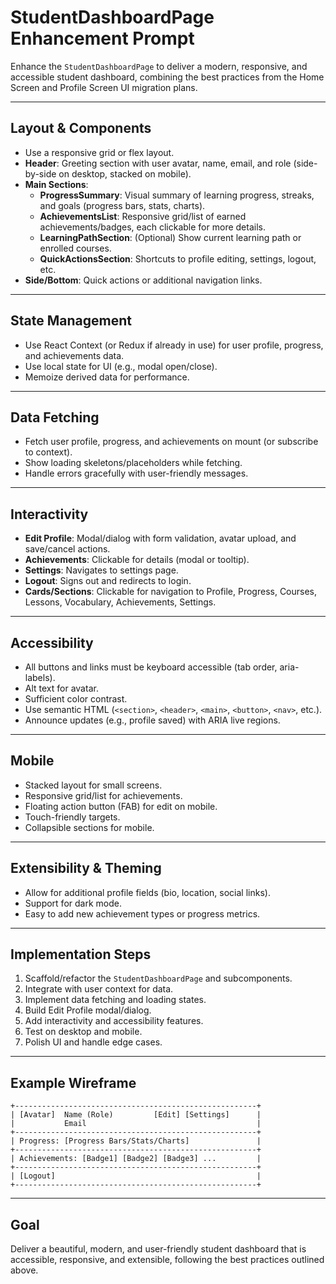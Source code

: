 # StudentDashboardPage Enhancement Prompt

Enhance the `StudentDashboardPage` to deliver a modern, responsive, and accessible student dashboard, combining the best practices from the Home Screen and Profile Screen UI migration plans.

---

## Layout & Components

- Use a responsive grid or flex layout.
- **Header**: Greeting section with user avatar, name, email, and role (side-by-side on desktop, stacked on mobile).
- **Main Sections**:
  - **ProgressSummary**: Visual summary of learning progress, streaks, and goals (progress bars, stats, charts).
  - **AchievementsList**: Responsive grid/list of earned achievements/badges, each clickable for more details.
  - **LearningPathSection**: (Optional) Show current learning path or enrolled courses.
  - **QuickActionsSection**: Shortcuts to profile editing, settings, logout, etc.
- **Side/Bottom**: Quick actions or additional navigation links.

---

## State Management

- Use React Context (or Redux if already in use) for user profile, progress, and achievements data.
- Use local state for UI (e.g., modal open/close).
- Memoize derived data for performance.

---

## Data Fetching

- Fetch user profile, progress, and achievements on mount (or subscribe to context).
- Show loading skeletons/placeholders while fetching.
- Handle errors gracefully with user-friendly messages.

---

## Interactivity

- **Edit Profile**: Modal/dialog with form validation, avatar upload, and save/cancel actions.
- **Achievements**: Clickable for details (modal or tooltip).
- **Settings**: Navigates to settings page.
- **Logout**: Signs out and redirects to login.
- **Cards/Sections**: Clickable for navigation to Profile, Progress, Courses, Lessons, Vocabulary, Achievements, Settings.

---

## Accessibility

- All buttons and links must be keyboard accessible (tab order, aria-labels).
- Alt text for avatar.
- Sufficient color contrast.
- Use semantic HTML (`<section>`, `<header>`, `<main>`, `<button>`, `<nav>`, etc.).
- Announce updates (e.g., profile saved) with ARIA live regions.

---

## Mobile

- Stacked layout for small screens.
- Responsive grid/list for achievements.
- Floating action button (FAB) for edit on mobile.
- Touch-friendly targets.
- Collapsible sections for mobile.

---

## Extensibility & Theming

- Allow for additional profile fields (bio, location, social links).
- Support for dark mode.
- Easy to add new achievement types or progress metrics.

---

## Implementation Steps

1. Scaffold/refactor the `StudentDashboardPage` and subcomponents.
2. Integrate with user context for data.
3. Implement data fetching and loading states.
4. Build Edit Profile modal/dialog.
5. Add interactivity and accessibility features.
6. Test on desktop and mobile.
7. Polish UI and handle edge cases.

---

## Example Wireframe

```
+------------------------------------------------------+
| [Avatar]  Name (Role)         [Edit] [Settings]      |
|           Email                                      |
+------------------------------------------------------+
| Progress: [Progress Bars/Stats/Charts]               |
+------------------------------------------------------+
| Achievements: [Badge1] [Badge2] [Badge3] ...         |
+------------------------------------------------------+
| [Logout]                                             |
+------------------------------------------------------+
```

---

## Goal

Deliver a beautiful, modern, and user-friendly student dashboard that is accessible, responsive, and extensible, following the best practices outlined above.
